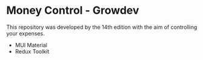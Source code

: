 # Money Control - Growdev

This repository was developed by the 14th edition with the aim of controlling your expenses.

- MUI Material
- Redux Toolkit


